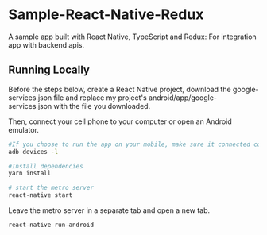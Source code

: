 # Sample-React-Native-Redux
A sample app built with React Native, TypeScript and Redux: For integration app with backend apis.


## Running Locally

Before the steps below, create a React Native project, download the google-services.json file and replace my project's android/app/google-services.json with the file you downloaded.


Then, connect your cell phone to your computer or open an Android emulator.

```sh
#If you choose to run the app on your mobile, make sure it connected correctly
adb devices -l

#Install dependencies
yarn install

# start the metro server
react-native start
```

Leave the metro server in a separate tab and open a new tab.

```sh
react-native run-android
```
